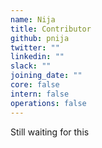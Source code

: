 ```yaml
---
name: Nija
title: Contributor
github: pnija
twitter: ""
linkedin: ""
slack: ""
joining_date: ""
core: false
intern: false
operations: false
---
```


Still waiting for this
